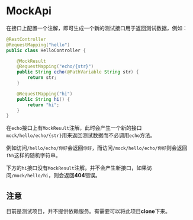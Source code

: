 # MockApi

在接口上配置一个注解，即可生成一个新的测试接口用于返回测试数据，例如：

```java
@RestController
@RequestMapping("hello")
public class HelloController {

    @MockResult
    @RequestMapping("echo/{str}")
    public String echo(@PathVariable String str) {
        return str;
    }

    @RequestMapping("hi")
    public String hi() {
        return "hi";
    }
}
```

在`echo`接口上有`MockResult`注解，此时会产生一个新的接口`mock/hello/echo/{str}`用来返回测试数据而不必调用`echo`方法。

例如访问`/hello/echo/你好`会返回`你好`，而访问`/mock/hello/echo/你好`则会返回`fNh`这样的随机字符串。

下方的`hi`接口没有`MockResult`注解，并不会产生新接口，如果访问`/mock/hello/hi`，则会返回**404**错误。

## 注意

目前是测试项目，并不提供依赖服务。有需要可以将此项目**clone**下来。
